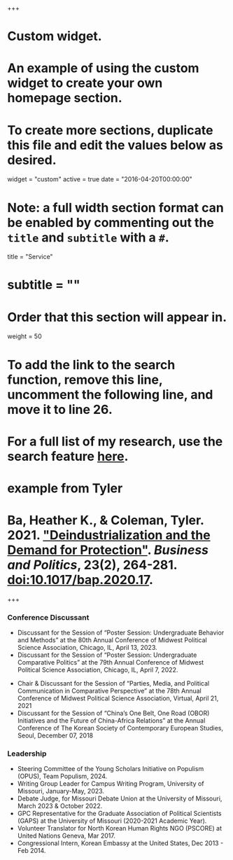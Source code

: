 +++
# Custom widget.
# An example of using the custom widget to create your own homepage section.
# To create more sections, duplicate this file and edit the values below as desired.
widget = "custom"
active = true
date = "2016-04-20T00:00:00"

# Note: a full width section format can be enabled by commenting out the `title` and `subtitle` with a `#`.
title = "Service"
# subtitle = ""


# Order that this section will appear in.
weight = 50

# To add the link to the search function, remove this line, uncomment the following line, and move it to line 26.
# For a full list of my research, use the search feature [here](https://www.jacobauthement.com/publication).

# example from Tyler
# Ba, Heather K., & Coleman, Tyler. 2021. ["Deindustrialization and the Demand for Protection"](https://www.tyler-coleman.com/publication/bacoleman2021). _Business and Politics_, 23(2), 264-281. [doi:10.1017/bap.2020.17](https://doi.org/10.1017/bap.2020.17).




+++
### Conference Discussant

+ Discussant for the Session of “Poster Session: Undergraduate Behavior and Methods” at the 80th Annual Conference of Midwest Political Science Association, Chicago, IL, April 13, 2023.
+ Discussant for the Session of “Poster Session: Undergraduate Comparative Politics” at the 79th Annual Conference of Midwest Political Science Association, Chicago, IL, April 7, 2022. </p>
+ Chair & Discussant for the Session of “Parties, Media, and Political Communication in Comparative Perspective” at the 78th Annual Conference of Midwest Political Science Association, Virtual, April 21, 2021
+ Discussant for the Session of “China’s One Belt, One Road (OBOR) Initiatives and the Future of China-Africa Relations” at the Annual Conference of The Korean Society of Contemporary European Studies, Seoul, December 07, 2018

### Leadership

+ Steering Committee of the Young Scholars Initiative on Populism (OPUS), Team Populism, 2024.
+ Writing Group Leader for Campus Writing Program, University of Missouri, January-May, 2023.
+ Debate Judge, for Missouri Debate Union at the University of Missouri, March 2023 \& October 2022. 
+ GPC Representative for the Graduate Association of Political Scientists (GAPS) at the University of Missouri (2020-2021 Academic Year).
+ Volunteer Translator for North Korean Human Rights NGO (PSCORE) at United Nations Geneva, Mar 2017.
+ Congressional Intern, Korean Embassy at the United States, Dec 2013 - Feb 2014.
